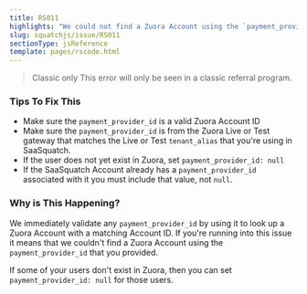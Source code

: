 ```yaml
---
title: RS011
highlights: "We could not find a Zuora Account using the `payment_provider_id` you provided: {{paymentProviderId}}. `payment_provider_id` must be a either valid Zuora Account Id or `null`."
slug: squatchjs/issue/RS011
sectionType: jsReference
template: pages/rscode.html
---
```


> <span class="label">Classic only</span> This error will only be seen in a classic referral program.

### Tips To Fix This

 - Make sure the `payment_provider_id` is a valid Zuora Account ID
 - Make sure the `payment_provider_id` is from the Zuora Live or Test gateway that matches the Live or Test `tenant_alias` that you're using in SaaSquatch.
 - If the user does not yet exist in Zuora, set `payment_provider_id: null`
 - If the SaaSquatch Account already has a `payment_provider_id` associated with it you must include that value, not `null`.

### Why is This Happening?

We immediately validate any `payment_provider_id` by using it to look up a Zuora Account with a matching Account ID. If you're running into this issue it means that we couldn't find a Zuora Account using the `payment_provider_id` that you provided. 

If some of your users don't exist in Zuora, then you can set `payment_provider_id: null` for those users.